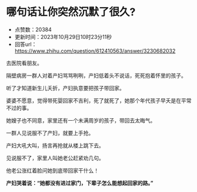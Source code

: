 # 哪句话让你突然沉默了很久?
- 点赞数：20384
- 更新时间：2023年10月29日10时23分11秒
- 回答url：https://www.zhihu.com/question/612410563/answer/3230682032
<body>
 <p data-pid="JblmI0pk">去医院看朋友。</p>
 <p data-pid="PgA5bhfH">隔壁病房一群人对着产妇骂骂咧咧，产妇低着头不说话，死死抱着怀里的孩子。</p>
 <p data-pid="5GU1_kKk">听了才知道新生儿夭折，产妇执意要把孩子带回家。</p>
 <p data-pid="cLvi4LAU">婆婆不愿意，觉得带死婴回家不吉利，死了就死了，她那个年代孩子早夭是在平常不过的事。</p>
 <p data-pid="EZUQOpCN">她嫂子也不同意，家里还有一个未满周岁的孩子，带回去太晦气。</p>
 <p data-pid="j8A7Iy9i">一群人见说服不了产妇，就要上手抢。</p>
 <p data-pid="dydA4sJD">产妇大吼大叫，扬言再抢就从楼上跳下去。</p>
 <p data-pid="ygsJXaUH">见说服不了，家里人叫她老公赶紧劝几句。</p>
 <p data-pid="CU6kezkG">他老公涨红着脸问她到底带回家干什么！</p>
 <p data-pid="PuZd4vGo"><b>产妇哭着说：“她都没有进过家门，下辈子怎么能想起回家的路。”</b></p>
</body>